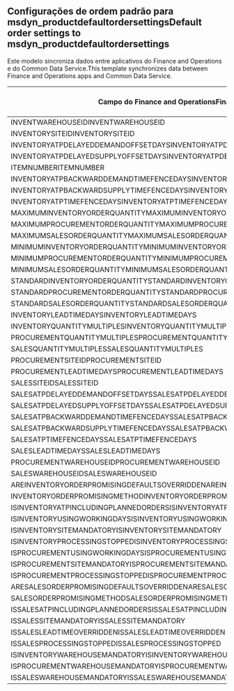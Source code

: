 ## <a name="default-order-settings-to-msdyn_productdefaultordersettings"></a><span data-ttu-id="0e43f-101">Configurações de ordem padrão para msdyn_productdefaultordersettings</span><span class="sxs-lookup"><span data-stu-id="0e43f-101">Default order settings to msdyn_productdefaultordersettings</span></span>

<span data-ttu-id="0e43f-102">Este modelo sincroniza dados entre aplicativos do Finance and Operations e do Common Data Service.</span><span class="sxs-lookup"><span data-stu-id="0e43f-102">This template synchronizes data between Finance and Operations apps and Common Data Service.</span></span>

<span data-ttu-id="0e43f-103">Campo do Finance and Operations</span><span class="sxs-lookup"><span data-stu-id="0e43f-103">Finance and Operations field</span></span> | <span data-ttu-id="0e43f-104">Tipo de mapa</span><span class="sxs-lookup"><span data-stu-id="0e43f-104">Map type</span></span> | <span data-ttu-id="0e43f-105">Outro campo Dynamics 365</span><span class="sxs-lookup"><span data-stu-id="0e43f-105">Other Dynamics 365 field</span></span> | <span data-ttu-id="0e43f-106">Valor padrão</span><span class="sxs-lookup"><span data-stu-id="0e43f-106">Default value</span></span>
---|---|---|---
<span data-ttu-id="0e43f-107">INVENTWAREHOUSEID</span><span class="sxs-lookup"><span data-stu-id="0e43f-107">INVENTWAREHOUSEID</span></span> | = | <span data-ttu-id="0e43f-108">msdyn_inventorywarehouse.msdyn_warehouseidentifier</span><span class="sxs-lookup"><span data-stu-id="0e43f-108">msdyn_inventorywarehouse.msdyn_warehouseidentifier</span></span> | 
<span data-ttu-id="0e43f-109">INVENTORYSITEID</span><span class="sxs-lookup"><span data-stu-id="0e43f-109">INVENTORYSITEID</span></span> | = | <span data-ttu-id="0e43f-110">msdyn_inventorysite.msdyn_siteid</span><span class="sxs-lookup"><span data-stu-id="0e43f-110">msdyn_inventorysite.msdyn_siteid</span></span> | 
<span data-ttu-id="0e43f-111">INVENTORYATPDELAYEDDEMANDOFFSETDAYS</span><span class="sxs-lookup"><span data-stu-id="0e43f-111">INVENTORYATPDELAYEDDEMANDOFFSETDAYS</span></span> | = | <span data-ttu-id="0e43f-112">msdyn_inventoryatpdelayeddemandoffsetdays</span><span class="sxs-lookup"><span data-stu-id="0e43f-112">msdyn_inventoryatpdelayeddemandoffsetdays</span></span> | 
<span data-ttu-id="0e43f-113">INVENTORYATPDELAYEDSUPPLYOFFSETDAYS</span><span class="sxs-lookup"><span data-stu-id="0e43f-113">INVENTORYATPDELAYEDSUPPLYOFFSETDAYS</span></span> | = | <span data-ttu-id="0e43f-114">msdyn_inventoryatpdelayedsupplyoffsetdays</span><span class="sxs-lookup"><span data-stu-id="0e43f-114">msdyn_inventoryatpdelayedsupplyoffsetdays</span></span> | 
<span data-ttu-id="0e43f-115">ITEMNUMBER</span><span class="sxs-lookup"><span data-stu-id="0e43f-115">ITEMNUMBER</span></span> | = | <span data-ttu-id="0e43f-116">msdyn_itemnumber.msdyn_itemnumber</span><span class="sxs-lookup"><span data-stu-id="0e43f-116">msdyn_itemnumber.msdyn_itemnumber</span></span> | 
<span data-ttu-id="0e43f-117">INVENTORYATPBACKWARDDEMANDTIMEFENCEDAYS</span><span class="sxs-lookup"><span data-stu-id="0e43f-117">INVENTORYATPBACKWARDDEMANDTIMEFENCEDAYS</span></span> | = | <span data-ttu-id="0e43f-118">msdyn_inventoryatpbackwarddemandtimefencedays</span><span class="sxs-lookup"><span data-stu-id="0e43f-118">msdyn_inventoryatpbackwarddemandtimefencedays</span></span> | 
<span data-ttu-id="0e43f-119">INVENTORYATPBACKWARDSUPPLYTIMEFENCEDAYS</span><span class="sxs-lookup"><span data-stu-id="0e43f-119">INVENTORYATPBACKWARDSUPPLYTIMEFENCEDAYS</span></span> | = | <span data-ttu-id="0e43f-120">msdyn_inventoryatpbackwardsupplytimefencedays</span><span class="sxs-lookup"><span data-stu-id="0e43f-120">msdyn_inventoryatpbackwardsupplytimefencedays</span></span> | 
<span data-ttu-id="0e43f-121">INVENTORYATPTIMEFENCEDAYS</span><span class="sxs-lookup"><span data-stu-id="0e43f-121">INVENTORYATPTIMEFENCEDAYS</span></span> | = | <span data-ttu-id="0e43f-122">msdyn_inventoryatptimefencedays</span><span class="sxs-lookup"><span data-stu-id="0e43f-122">msdyn_inventoryatptimefencedays</span></span> | 
<span data-ttu-id="0e43f-123">MAXIMUMINVENTORYORDERQUANTITY</span><span class="sxs-lookup"><span data-stu-id="0e43f-123">MAXIMUMINVENTORYORDERQUANTITY</span></span> | = | <span data-ttu-id="0e43f-124">msdyn_maximuminventoryorderquantity</span><span class="sxs-lookup"><span data-stu-id="0e43f-124">msdyn_maximuminventoryorderquantity</span></span> | 
<span data-ttu-id="0e43f-125">MAXIMUMPROCUREMENTORDERQUANTITY</span><span class="sxs-lookup"><span data-stu-id="0e43f-125">MAXIMUMPROCUREMENTORDERQUANTITY</span></span> | = | <span data-ttu-id="0e43f-126">msdyn_maximumprocurementorderquantity</span><span class="sxs-lookup"><span data-stu-id="0e43f-126">msdyn_maximumprocurementorderquantity</span></span> | 
<span data-ttu-id="0e43f-127">MAXIMUMSALESORDERQUANTITY</span><span class="sxs-lookup"><span data-stu-id="0e43f-127">MAXIMUMSALESORDERQUANTITY</span></span> | = | <span data-ttu-id="0e43f-128">msdyn_maximumsalesorderquantity</span><span class="sxs-lookup"><span data-stu-id="0e43f-128">msdyn_maximumsalesorderquantity</span></span> | 
<span data-ttu-id="0e43f-129">MINIMUMINVENTORYORDERQUANTITY</span><span class="sxs-lookup"><span data-stu-id="0e43f-129">MINIMUMINVENTORYORDERQUANTITY</span></span> | = | <span data-ttu-id="0e43f-130">msdyn_minimuminventoryorderquantity</span><span class="sxs-lookup"><span data-stu-id="0e43f-130">msdyn_minimuminventoryorderquantity</span></span> | 
<span data-ttu-id="0e43f-131">MINIMUMPROCUREMENTORDERQUANTITY</span><span class="sxs-lookup"><span data-stu-id="0e43f-131">MINIMUMPROCUREMENTORDERQUANTITY</span></span> | = | <span data-ttu-id="0e43f-132">msdyn_minimumprocurementorderquantity</span><span class="sxs-lookup"><span data-stu-id="0e43f-132">msdyn_minimumprocurementorderquantity</span></span> | 
<span data-ttu-id="0e43f-133">MINIMUMSALESORDERQUANTITY</span><span class="sxs-lookup"><span data-stu-id="0e43f-133">MINIMUMSALESORDERQUANTITY</span></span> | = | <span data-ttu-id="0e43f-134">msdyn_minimumsalesorderquantity</span><span class="sxs-lookup"><span data-stu-id="0e43f-134">msdyn_minimumsalesorderquantity</span></span> | 
<span data-ttu-id="0e43f-135">STANDARDINVENTORYORDERQUANTITY</span><span class="sxs-lookup"><span data-stu-id="0e43f-135">STANDARDINVENTORYORDERQUANTITY</span></span> | = | <span data-ttu-id="0e43f-136">msdyn_standardinventoryorderquantity</span><span class="sxs-lookup"><span data-stu-id="0e43f-136">msdyn_standardinventoryorderquantity</span></span> | 
<span data-ttu-id="0e43f-137">STANDARDPROCUREMENTORDERQUANTITY</span><span class="sxs-lookup"><span data-stu-id="0e43f-137">STANDARDPROCUREMENTORDERQUANTITY</span></span> | = | <span data-ttu-id="0e43f-138">msdyn_standardprocurementorderquantity</span><span class="sxs-lookup"><span data-stu-id="0e43f-138">msdyn_standardprocurementorderquantity</span></span> | 
<span data-ttu-id="0e43f-139">STANDARDSALESORDERQUANTITY</span><span class="sxs-lookup"><span data-stu-id="0e43f-139">STANDARDSALESORDERQUANTITY</span></span> | = | <span data-ttu-id="0e43f-140">msdyn_standardsalesorderquantity</span><span class="sxs-lookup"><span data-stu-id="0e43f-140">msdyn_standardsalesorderquantity</span></span> | 
<span data-ttu-id="0e43f-141">INVENTORYLEADTIMEDAYS</span><span class="sxs-lookup"><span data-stu-id="0e43f-141">INVENTORYLEADTIMEDAYS</span></span> | = | <span data-ttu-id="0e43f-142">msdyn_inventoryleadtimedays</span><span class="sxs-lookup"><span data-stu-id="0e43f-142">msdyn_inventoryleadtimedays</span></span> | 
<span data-ttu-id="0e43f-143">INVENTORYQUANTITYMULTIPLES</span><span class="sxs-lookup"><span data-stu-id="0e43f-143">INVENTORYQUANTITYMULTIPLES</span></span> | = | <span data-ttu-id="0e43f-144">msdyn_inventoryquantitymultiples</span><span class="sxs-lookup"><span data-stu-id="0e43f-144">msdyn_inventoryquantitymultiples</span></span> | 
<span data-ttu-id="0e43f-145">PROCUREMENTQUANTITYMULTIPLES</span><span class="sxs-lookup"><span data-stu-id="0e43f-145">PROCUREMENTQUANTITYMULTIPLES</span></span> | = | <span data-ttu-id="0e43f-146">msdyn_procurementquantitymultiples</span><span class="sxs-lookup"><span data-stu-id="0e43f-146">msdyn_procurementquantitymultiples</span></span> | 
<span data-ttu-id="0e43f-147">SALESQUANTITYMULTIPLES</span><span class="sxs-lookup"><span data-stu-id="0e43f-147">SALESQUANTITYMULTIPLES</span></span> | = | <span data-ttu-id="0e43f-148">msdyn_salesquantitymultiples</span><span class="sxs-lookup"><span data-stu-id="0e43f-148">msdyn_salesquantitymultiples</span></span> | 
<span data-ttu-id="0e43f-149">PROCUREMENTSITEID</span><span class="sxs-lookup"><span data-stu-id="0e43f-149">PROCUREMENTSITEID</span></span> | = | <span data-ttu-id="0e43f-150">msdyn_procurementsite.msdyn_siteid</span><span class="sxs-lookup"><span data-stu-id="0e43f-150">msdyn_procurementsite.msdyn_siteid</span></span> | 
<span data-ttu-id="0e43f-151">PROCUREMENTLEADTIMEDAYS</span><span class="sxs-lookup"><span data-stu-id="0e43f-151">PROCUREMENTLEADTIMEDAYS</span></span> | = | <span data-ttu-id="0e43f-152">msdyn_procurementleadtimedays</span><span class="sxs-lookup"><span data-stu-id="0e43f-152">msdyn_procurementleadtimedays</span></span> | 
<span data-ttu-id="0e43f-153">SALESSITEID</span><span class="sxs-lookup"><span data-stu-id="0e43f-153">SALESSITEID</span></span> | = | <span data-ttu-id="0e43f-154">msdyn_salessite.msdyn_siteid</span><span class="sxs-lookup"><span data-stu-id="0e43f-154">msdyn_salessite.msdyn_siteid</span></span> | 
<span data-ttu-id="0e43f-155">SALESATPDELAYEDDEMANDOFFSETDAYS</span><span class="sxs-lookup"><span data-stu-id="0e43f-155">SALESATPDELAYEDDEMANDOFFSETDAYS</span></span> | = | <span data-ttu-id="0e43f-156">msdyn_salesatpdelayeddemandoffsetdays</span><span class="sxs-lookup"><span data-stu-id="0e43f-156">msdyn_salesatpdelayeddemandoffsetdays</span></span> | 
<span data-ttu-id="0e43f-157">SALESATPDELAYEDSUPPLYOFFSETDAYS</span><span class="sxs-lookup"><span data-stu-id="0e43f-157">SALESATPDELAYEDSUPPLYOFFSETDAYS</span></span> | = | <span data-ttu-id="0e43f-158">msdyn_salesatpdelayedsupplyoffsetdays</span><span class="sxs-lookup"><span data-stu-id="0e43f-158">msdyn_salesatpdelayedsupplyoffsetdays</span></span> | 
<span data-ttu-id="0e43f-159">SALESATPBACKWARDDEMANDTIMEFENCEDAYS</span><span class="sxs-lookup"><span data-stu-id="0e43f-159">SALESATPBACKWARDDEMANDTIMEFENCEDAYS</span></span> | = | <span data-ttu-id="0e43f-160">msdyn_salesatpbackwarddemandtimefencedays</span><span class="sxs-lookup"><span data-stu-id="0e43f-160">msdyn_salesatpbackwarddemandtimefencedays</span></span> | 
<span data-ttu-id="0e43f-161">SALESATPBACKWARDSUPPLYTIMEFENCEDAYS</span><span class="sxs-lookup"><span data-stu-id="0e43f-161">SALESATPBACKWARDSUPPLYTIMEFENCEDAYS</span></span> | = | <span data-ttu-id="0e43f-162">msdyn_salesatpbackwardsupplytimefencedays</span><span class="sxs-lookup"><span data-stu-id="0e43f-162">msdyn_salesatpbackwardsupplytimefencedays</span></span> | 
<span data-ttu-id="0e43f-163">SALESATPTIMEFENCEDAYS</span><span class="sxs-lookup"><span data-stu-id="0e43f-163">SALESATPTIMEFENCEDAYS</span></span> | = | <span data-ttu-id="0e43f-164">msdyn_salesatptimefencedays</span><span class="sxs-lookup"><span data-stu-id="0e43f-164">msdyn_salesatptimefencedays</span></span> | 
<span data-ttu-id="0e43f-165">SALESLEADTIMEDAYS</span><span class="sxs-lookup"><span data-stu-id="0e43f-165">SALESLEADTIMEDAYS</span></span> | = | <span data-ttu-id="0e43f-166">msdyn_salesleadtimedays</span><span class="sxs-lookup"><span data-stu-id="0e43f-166">msdyn_salesleadtimedays</span></span> | 
<span data-ttu-id="0e43f-167">PROCUREMENTWAREHOUSEID</span><span class="sxs-lookup"><span data-stu-id="0e43f-167">PROCUREMENTWAREHOUSEID</span></span> | = | <span data-ttu-id="0e43f-168">msdyn_procurementwarehouse.msdyn_warehouseidentifier</span><span class="sxs-lookup"><span data-stu-id="0e43f-168">msdyn_procurementwarehouse.msdyn_warehouseidentifier</span></span> | 
<span data-ttu-id="0e43f-169">SALESWAREHOUSEID</span><span class="sxs-lookup"><span data-stu-id="0e43f-169">SALESWAREHOUSEID</span></span> | = | <span data-ttu-id="0e43f-170">msdyn_saleswarehouse.msdyn_warehouseidentifier</span><span class="sxs-lookup"><span data-stu-id="0e43f-170">msdyn_saleswarehouse.msdyn_warehouseidentifier</span></span> | 
<span data-ttu-id="0e43f-171">AREINVENTORYORDERPROMISINGDEFAULTSOVERRIDDEN</span><span class="sxs-lookup"><span data-stu-id="0e43f-171">AREINVENTORYORDERPROMISINGDEFAULTSOVERRIDDEN</span></span> | >< | <span data-ttu-id="0e43f-172">msdyn_areinventoryorderdefaultsoverridden</span><span class="sxs-lookup"><span data-stu-id="0e43f-172">msdyn_areinventoryorderdefaultsoverridden</span></span> | 
<span data-ttu-id="0e43f-173">INVENTORYORDERPROMISINGMETHOD</span><span class="sxs-lookup"><span data-stu-id="0e43f-173">INVENTORYORDERPROMISINGMETHOD</span></span> | >< | <span data-ttu-id="0e43f-174">msdyn_inventoryorderpromisingmethod</span><span class="sxs-lookup"><span data-stu-id="0e43f-174">msdyn_inventoryorderpromisingmethod</span></span> | 
<span data-ttu-id="0e43f-175">ISINVENTORYATPINCLUDINGPLANNEDORDERS</span><span class="sxs-lookup"><span data-stu-id="0e43f-175">ISINVENTORYATPINCLUDINGPLANNEDORDERS</span></span> | >< | <span data-ttu-id="0e43f-176">msdyn_isinventoryatpincludingplannedorders</span><span class="sxs-lookup"><span data-stu-id="0e43f-176">msdyn_isinventoryatpincludingplannedorders</span></span> | 
<span data-ttu-id="0e43f-177">ISINVENTORYUSINGWORKINGDAYS</span><span class="sxs-lookup"><span data-stu-id="0e43f-177">ISINVENTORYUSINGWORKINGDAYS</span></span> | >< | <span data-ttu-id="0e43f-178">msdyn_isinventoryusingworkingdays</span><span class="sxs-lookup"><span data-stu-id="0e43f-178">msdyn_isinventoryusingworkingdays</span></span> | 
<span data-ttu-id="0e43f-179">ISINVENTORYSITEMANDATORY</span><span class="sxs-lookup"><span data-stu-id="0e43f-179">ISINVENTORYSITEMANDATORY</span></span> | >< | <span data-ttu-id="0e43f-180">msdyn_isinventorysitemandatory</span><span class="sxs-lookup"><span data-stu-id="0e43f-180">msdyn_isinventorysitemandatory</span></span> | 
<span data-ttu-id="0e43f-181">ISINVENTORYPROCESSINGSTOPPED</span><span class="sxs-lookup"><span data-stu-id="0e43f-181">ISINVENTORYPROCESSINGSTOPPED</span></span> | >< | <span data-ttu-id="0e43f-182">msdyn_isinventoryprocessingstopped</span><span class="sxs-lookup"><span data-stu-id="0e43f-182">msdyn_isinventoryprocessingstopped</span></span> | 
<span data-ttu-id="0e43f-183">ISPROCUREMENTUSINGWORKINGDAYS</span><span class="sxs-lookup"><span data-stu-id="0e43f-183">ISPROCUREMENTUSINGWORKINGDAYS</span></span> | >< | <span data-ttu-id="0e43f-184">msdyn_isprocurementusingworkingdays</span><span class="sxs-lookup"><span data-stu-id="0e43f-184">msdyn_isprocurementusingworkingdays</span></span> | 
<span data-ttu-id="0e43f-185">ISPROCUREMENTSITEMANDATORY</span><span class="sxs-lookup"><span data-stu-id="0e43f-185">ISPROCUREMENTSITEMANDATORY</span></span> | >< | <span data-ttu-id="0e43f-186">msdyn_isprocurementsitemandatory</span><span class="sxs-lookup"><span data-stu-id="0e43f-186">msdyn_isprocurementsitemandatory</span></span> | 
<span data-ttu-id="0e43f-187">ISPROCUREMENTPROCESSINGSTOPPED</span><span class="sxs-lookup"><span data-stu-id="0e43f-187">ISPROCUREMENTPROCESSINGSTOPPED</span></span> | >< | <span data-ttu-id="0e43f-188">msdyn_isprocurementprocessingstopped</span><span class="sxs-lookup"><span data-stu-id="0e43f-188">msdyn_isprocurementprocessingstopped</span></span> | 
<span data-ttu-id="0e43f-189">ARESALESORDERPROMISINGDEFAULTSOVERRIDDEN</span><span class="sxs-lookup"><span data-stu-id="0e43f-189">ARESALESORDERPROMISINGDEFAULTSOVERRIDDEN</span></span> | >< | <span data-ttu-id="0e43f-190">msdyn_aresalesorderdefaultsoverridden</span><span class="sxs-lookup"><span data-stu-id="0e43f-190">msdyn_aresalesorderdefaultsoverridden</span></span> | 
<span data-ttu-id="0e43f-191">SALESORDERPROMISINGMETHOD</span><span class="sxs-lookup"><span data-stu-id="0e43f-191">SALESORDERPROMISINGMETHOD</span></span> | >< | <span data-ttu-id="0e43f-192">msdyn_salesorderpromisingmethod</span><span class="sxs-lookup"><span data-stu-id="0e43f-192">msdyn_salesorderpromisingmethod</span></span> | 
<span data-ttu-id="0e43f-193">ISSALESATPINCLUDINGPLANNEDORDERS</span><span class="sxs-lookup"><span data-stu-id="0e43f-193">ISSALESATPINCLUDINGPLANNEDORDERS</span></span> | >< | <span data-ttu-id="0e43f-194">msdyn_issalesatpincludingplannedorders</span><span class="sxs-lookup"><span data-stu-id="0e43f-194">msdyn_issalesatpincludingplannedorders</span></span> | 
<span data-ttu-id="0e43f-195">ISSALESSITEMANDATORY</span><span class="sxs-lookup"><span data-stu-id="0e43f-195">ISSALESSITEMANDATORY</span></span> | >< | <span data-ttu-id="0e43f-196">msdyn_issalessitemandatory</span><span class="sxs-lookup"><span data-stu-id="0e43f-196">msdyn_issalessitemandatory</span></span> | 
<span data-ttu-id="0e43f-197">ISSALESLEADTIMEOVERRIDDEN</span><span class="sxs-lookup"><span data-stu-id="0e43f-197">ISSALESLEADTIMEOVERRIDDEN</span></span> | >< | <span data-ttu-id="0e43f-198">msdyn_issalesleadtimeoverridden</span><span class="sxs-lookup"><span data-stu-id="0e43f-198">msdyn_issalesleadtimeoverridden</span></span> | 
<span data-ttu-id="0e43f-199">ISSALESPROCESSINGSTOPPED</span><span class="sxs-lookup"><span data-stu-id="0e43f-199">ISSALESPROCESSINGSTOPPED</span></span> | >< | <span data-ttu-id="0e43f-200">msdyn_issalesprocessingstopped</span><span class="sxs-lookup"><span data-stu-id="0e43f-200">msdyn_issalesprocessingstopped</span></span> | 
<span data-ttu-id="0e43f-201">ISINVENTORYWAREHOUSEMANDATORY</span><span class="sxs-lookup"><span data-stu-id="0e43f-201">ISINVENTORYWAREHOUSEMANDATORY</span></span> | >< | <span data-ttu-id="0e43f-202">msdyn_isinventorywarehousemandatory</span><span class="sxs-lookup"><span data-stu-id="0e43f-202">msdyn_isinventorywarehousemandatory</span></span> | 
<span data-ttu-id="0e43f-203">ISPROCUREMENTWAREHOUSEMANDATORY</span><span class="sxs-lookup"><span data-stu-id="0e43f-203">ISPROCUREMENTWAREHOUSEMANDATORY</span></span> | >< | <span data-ttu-id="0e43f-204">msdyn_isprocurementwarehousemandatory</span><span class="sxs-lookup"><span data-stu-id="0e43f-204">msdyn_isprocurementwarehousemandatory</span></span> | 
<span data-ttu-id="0e43f-205">ISSALESWAREHOUSEMANDATORY</span><span class="sxs-lookup"><span data-stu-id="0e43f-205">ISSALESWAREHOUSEMANDATORY</span></span> | >< | <span data-ttu-id="0e43f-206">msdyn_issaleswarehousemandatory</span><span class="sxs-lookup"><span data-stu-id="0e43f-206">msdyn_issaleswarehousemandatory</span></span> | 

